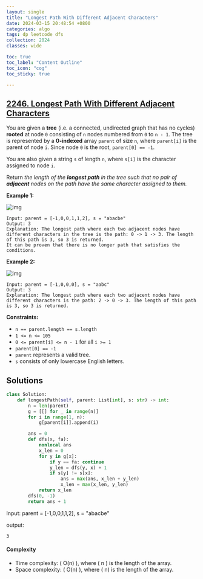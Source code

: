 ```yaml
---
layout: single
title: "Longest Path With Different Adjacent Characters"
date: 2024-03-15 20:48:54 +0800
categories: algo
tags: dp leetcode dfs
collection: 2024
classes: wide

toc: true
toc_label: "Content Outline"
toc_icon: "cog"
toc_sticky: true

---
```


## [2246. Longest Path With Different Adjacent Characters](https://leetcode.com/problems/longest-path-with-different-adjacent-characters/)

You are given a **tree** (i.e. a connected, undirected graph that has no cycles) **rooted** at node `0` consisting of `n` nodes numbered from `0` to `n - 1`. The tree is represented by a **0-indexed** array `parent` of size `n`, where `parent[i]` is the parent of node `i`. Since node `0` is the root, `parent[0] == -1`.

You are also given a string `s` of length `n`, where `s[i]` is the character assigned to node `i`.

Return *the length of the **longest path** in the tree such that no pair of **adjacent** nodes on the path have the same character assigned to them.*

 

**Example 1:**

![img](https://assets.leetcode.com/uploads/2022/03/25/testingdrawio.png)

```
Input: parent = [-1,0,0,1,1,2], s = "abacbe"
Output: 3
Explanation: The longest path where each two adjacent nodes have different characters in the tree is the path: 0 -> 1 -> 3. The length of this path is 3, so 3 is returned.
It can be proven that there is no longer path that satisfies the conditions. 
```

**Example 2:**

![img](https://assets.leetcode.com/uploads/2022/03/25/graph2drawio.png)

```
Input: parent = [-1,0,0,0], s = "aabc"
Output: 3
Explanation: The longest path where each two adjacent nodes have different characters is the path: 2 -> 0 -> 3. The length of this path is 3, so 3 is returned.
```

 

**Constraints:**

- `n == parent.length == s.length`
- `1 <= n <= 105`
- `0 <= parent[i] <= n - 1` for all `i >= 1`
- `parent[0] == -1`
- `parent` represents a valid tree.
- `s` consists of only lowercase English letters.


## Solutions 



```py
class Solution:
    def longestPath(self, parent: List[int], s: str) -> int:
        n = len(parent)
        g = [[] for _ in range(n)]
        for i in range(1, n):
            g[parent[i]].append(i)

        ans = 0
        def dfs(x, fa):
            nonlocal ans
            x_len = 0
            for y in g[x]:
                if y == fa: continue
                y_len = dfs(y, x) + 1
                if s[y] != s[x]:
                    ans = max(ans, x_len + y_len)
                    x_len = max(x_len, y_len)
            return x_len
        dfs(0, -1)
        return ans + 1
```

Input:  parent = [-1,0,0,1,1,2], s = "abacbe"

output:

```shell
3
```

#### Complexity

- Time complexity: ( O(n) ), where ( n ) is the length of the array.
- Space complexity: ( O(n) ), where ( n) is the length of the array.
